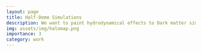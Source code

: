 ```yaml
---
layout: page
title: Half-Dome Simulations
description: We want to paint hydrodynamical effects to Dark matter simulations through machine learning method
img: assets/img/halomap.png
importance: 3
category: work
---
```

